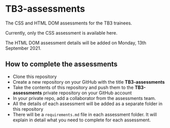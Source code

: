 # TB3-assessments
The CSS and HTML DOM assessments for the TB3 trainees.

Currently, only the CSS assessment is available here.

The HTML DOM assessment details will be added on Monday, 13th September 2021.

## How to complete the assessments
- Clone this repository
- Create a new repository on your GitHub with the title **TB3-assessments**
- Take the contents of this repository and push them to the **TB3-assessments** private repository on your GitHub account
- In your private repo, add a collaborator from the assessments team.
- All the details of each assessment will be added as a separate folder in this repository
- There will be a `requirements.md` file in each assessment folder. It will explain in detail what you need to complete for each assessment.